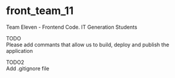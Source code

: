 # front_team_11
Team Eleven - Frontend Code. IT Generation Students

TODO<br>
Please add commants that allow us to build, deploy and publish the application

TODO2<br>
Add .gitignore file